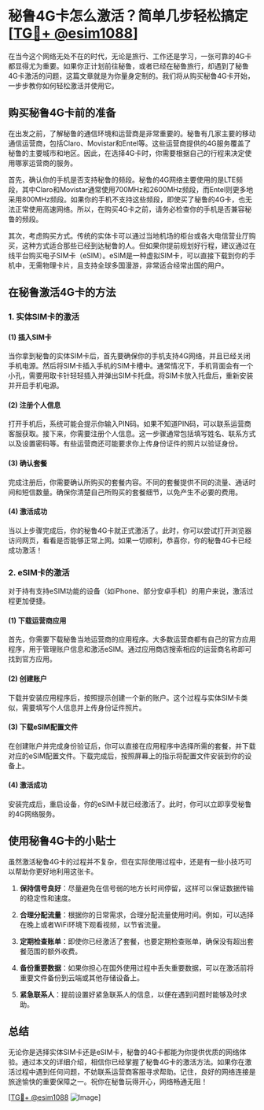 # 秘鲁4G卡怎么激活？简单几步轻松搞定[[TG💪+ @esim1088](https://t.me/s/esim1088)]

在当今这个网络无处不在的时代，无论是旅行、工作还是学习，一张可靠的4G卡都显得尤为重要。如果你正计划前往秘鲁，或者已经在秘鲁旅行，却遇到了秘鲁4G卡激活的问题，这篇文章就是为你量身定制的。我们将从购买秘鲁4G卡开始，一步步教你如何轻松激活并使用它。

## 购买秘鲁4G卡前的准备

在出发之前，了解秘鲁的通信环境和运营商是非常重要的。秘鲁有几家主要的移动通信运营商，包括Claro、Movistar和Entel等。这些运营商提供的4G服务覆盖了秘鲁的主要城市和地区。因此，在选择4G卡时，你需要根据自己的行程来决定使用哪家运营商的服务。

首先，确认你的手机是否支持秘鲁的频段。秘鲁的4G网络主要使用的是LTE频段，其中Claro和Movistar通常使用700MHz和2600MHz频段，而Entel则更多地采用800MHz频段。如果你的手机不支持这些频段，即使买了秘鲁的4G卡，也无法正常使用高速网络。所以，在购买4G卡之前，请务必检查你的手机是否兼容秘鲁的频段。

其次，考虑购买方式。传统的实体卡可以通过当地机场的柜台或各大电信营业厅购买，这种方式适合那些已经到达秘鲁的人。但如果你提前规划好行程，建议通过在线平台购买电子SIM卡（eSIM）。eSIM是一种虚拟SIM卡，可以直接下载到你的手机中，无需物理卡片，且支持全球多国漫游，非常适合经常出国的用户。

## 在秘鲁激活4G卡的方法

### 1. 实体SIM卡的激活

#### (1) 插入SIM卡
当你拿到秘鲁的实体SIM卡后，首先要确保你的手机支持4G网络，并且已经关闭手机电源。然后将SIM卡插入手机的SIM卡槽中。通常情况下，手机背面会有一个小孔，需要用取卡针轻轻插入并弹出SIM卡托盘。将SIM卡放入托盘后，重新安装并开启手机电源。

#### (2) 注册个人信息
打开手机后，系统可能会提示你输入PIN码。如果不知道PIN码，可以联系运营商客服获取。接下来，你需要注册个人信息。这一步骤通常包括填写姓名、联系方式以及设置密码等。有些运营商还可能要求你上传身份证件的照片以验证身份。

#### (3) 确认套餐
完成注册后，你需要确认所购买的套餐内容。不同的套餐提供不同的流量、通话时间和短信数量。确保你清楚自己所购买的套餐细节，以免产生不必要的费用。

#### (4) 激活成功
当以上步骤完成后，你的秘鲁4G卡就正式激活了。此时，你可以尝试打开浏览器访问网页，看看是否能够正常上网。如果一切顺利，恭喜你，你的秘鲁4G卡已经成功激活！

### 2. eSIM卡的激活

对于持有支持eSIM功能的设备（如iPhone、部分安卓手机）的用户来说，激活过程更加便捷。

#### (1) 下载运营商应用
首先，你需要下载秘鲁当地运营商的应用程序。大多数运营商都有自己的官方应用程序，用于管理账户信息和激活eSIM。通过应用商店搜索相应的运营商名称即可找到官方应用。

#### (2) 创建账户
下载并安装应用程序后，按照提示创建一个新的账户。这个过程与实体SIM卡类似，需要填写个人信息并上传身份证件照片。

#### (3) 下载eSIM配置文件
在创建账户并完成身份验证后，你可以直接在应用程序中选择所需的套餐，并下载对应的eSIM配置文件。下载完成后，按照屏幕上的指示将配置文件安装到你的设备上。

#### (4) 激活成功
安装完成后，重启设备，你的eSIM卡就已经激活了。此时，你可以立即享受秘鲁的4G网络服务。

## 使用秘鲁4G卡的小贴士

虽然激活秘鲁4G卡的过程并不复杂，但在实际使用过程中，还是有一些小技巧可以帮助你更好地利用这张卡。

1. **保持信号良好**：尽量避免在信号弱的地方长时间停留，这样可以保证数据传输的稳定性和速度。
   
2. **合理分配流量**：根据你的日常需求，合理分配流量使用时间。例如，可以选择在晚上或者WiFi环境下观看视频，以节省流量。

3. **定期检查账单**：即使你已经激活了套餐，也要定期检查账单，确保没有超出套餐范围的额外收费。

4. **备份重要数据**：如果你担心在国外使用过程中丢失重要数据，可以在激活前将重要文件备份到云端或其他存储设备上。

5. **紧急联系人**：提前设置好紧急联系人的信息，以便在遇到问题时能够及时求助。

## 总结

无论你是选择实体SIM卡还是eSIM卡，秘鲁的4G卡都能为你提供优质的网络体验。通过本文的详细介绍，相信你已经掌握了秘鲁4G卡的激活方法。如果你在激活过程中遇到任何问题，不妨联系运营商客服寻求帮助。记住，良好的网络连接是旅途愉快的重要保障之一。祝你在秘鲁玩得开心，网络畅通无阻！

[[TG💪+ @esim1088](https://t.me/s/esim1088) ![Image](https://i.postimg.cc/4NQfJmqS/Snipaste-2025-05-13-00-14-12.png)]